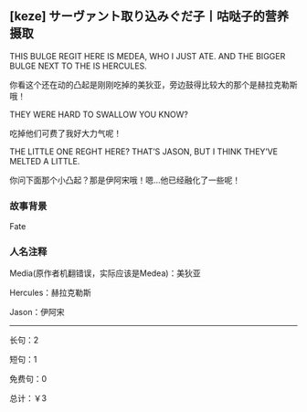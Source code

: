 ## [keze] サーヴァント取り込みぐだ子丨咕哒子的营养摄取

THIS BULGE REGIT HERE IS MEDEA, WHO I JUST ATE. AND THE BIGGER BULGE NEXT TO THE IS HERCULES.

你看这个还在动的凸起是刚刚吃掉的美狄亚，旁边鼓得比较大的那个是赫拉克勒斯哦！

THEY WERE HARD TO SWALLOW YOU KNOW?

吃掉他们可费了我好大力气呢！

THE LITTLE ONE REGHT HERE? THAT’S JASON, BUT I THINK THEY’VE MELTED A LITTLE.

你问下面那个小凸起？那是伊阿宋哦！嗯…他已经融化了一些呢！

### 故事背景

Fate

### 人名注释

Media(原作者机翻错误，实际应该是Medea)：美狄亚

Hercules：赫拉克勒斯

Jason：伊阿宋

---

长句：2

短句：1

免费句：0

总计：￥3